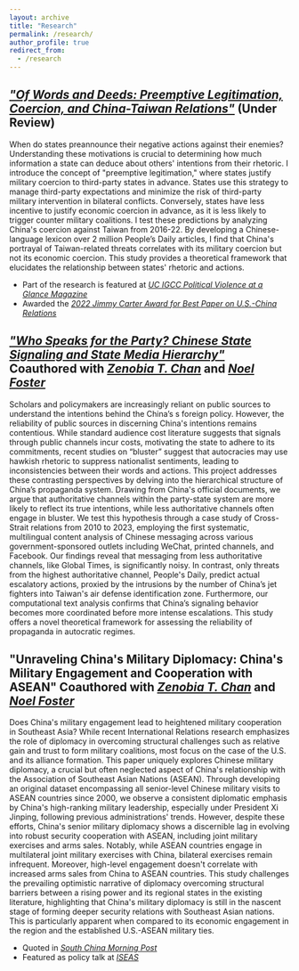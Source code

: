 ```yaml
---
layout: archive
title: "Research"
permalink: /research/
author_profile: true
redirect_from:
  - /research
---
```

*["Of Words and Deeds: Preemptive Legitimation, Coercion, and China-Taiwan Relations"](https://drive.google.com/file/d/1CHHq3SmVPbfJHeacdNy2SUrQDW8UT-Du/preview)* (Under Review)
------
When do states preannounce their negative actions against their enemies? Understanding these motivations is crucial to determining how much information a state can deduce about others' intentions from their rhetoric. I introduce the concept of "preemptive legitimation," where states justify military coercion to third-party states in advance. States use this strategy to manage third-party expectations and minimize the risk of third-party military intervention in bilateral conflicts. Conversely, states have less incentive to justify economic coercion in advance, as it is less likely to trigger counter military coalitions. I test these predictions by analyzing China's coercion against Taiwan from 2016-22. By developing a Chinese-language lexicon over 2 million People’s Daily articles, I find that China's portrayal of Taiwan-related threats correlates with its military coercion but not its economic coercion. This study provides a theoretical framework that elucidates the relationship between states' rhetoric and actions.


- Part of the research is featured at *[UC IGCC Political Violence at a Glance Magazine](https://politicalviolenceataglance.org/2022/08/02/nancy-pelosis-potential-visit-to-taiwan-and-the-risk-of-escalation/)*
- Awarded the *[2022 Jimmy Carter Award for Best Paper on U.S.-China Relations](https://uscnpm.org/2022/10/11/announcing-the-winners-2022-young-scholars-forum-on-us-china-relations/)*

*["Who Speaks for the Party? Chinese State Signaling and State Media Hierarchy"](https://drive.google.com/file/d/1RRdBCV87vyw7z34M44J-kLDZ1-ikQzm0/preview)* Coauthored with *[Zenobia T. Chan](http://www.zenobiachan.com/)* and *[Noel Foster](https://www.noelfoster.com/)*
------
Scholars and policymakers are increasingly reliant on public sources to understand the intentions behind the China’s s foreign policy. However, the reliability of public sources in discerning China's intentions remains contentious. While standard audience cost literature suggests that signals through public channels incur costs, motivating the state to adhere to its commitments, recent studies on “bluster” suggest that autocracies may use hawkish rhetoric to suppress nationalist sentiments, leading to inconsistencies between their words and actions. This project addresses these contrasting perspectives by delving into the hierarchical structure of China’s propaganda system. Drawing from China's official documents, we argue that  authoritative channels within the party-state system are more likely to reflect its true intentions, while less authoritative channels often engage in bluster. We test this hypothesis through a case study of Cross-Strait relations from 2010 to 2023, employing the first systematic, multilingual content analysis of Chinese messaging across various government-sponsored outlets including WeChat, printed channels, and Facebook. Our findings reveal that messaging from less authoritative channels, like Global Times, is significantly noisy. In contrast, only threats from the highest authoritative channel, People's Daily, predict actual escalatory actions, proxied by the intrusions by the number of China’s jet fighters into Taiwan's air defense identification zone. Furthermore, our computational text analysis confirms that China’s signaling behavior becomes more coordinated before more intense escalations. This study offers a novel theoretical framework for assessing the reliability of propaganda in autocratic regimes.


"Unraveling China's Military Diplomacy: China's Military Engagement and Cooperation with ASEAN" Coauthored with *[Zenobia T. Chan](http://www.zenobiachan.com/)* and *[Noel Foster](https://www.noelfoster.com/)*
------
Does China's military engagement lead to heightened military cooperation in Southeast Asia? While recent International Relations research emphasizes the role of diplomacy in overcoming structural challenges such as relative gain and trust to form military coalitions, most focus on the case of the U.S. and its alliance formation. This paper uniquely explores Chinese military diplomacy, a crucial but often neglected aspect of China's relationship with the Association of Southeast Asian Nations (ASEAN). Through developing an original dataset encompassing all senior-level Chinese military visits to ASEAN countries since 2000, we observe a consistent diplomatic emphasis by China's high-ranking military leadership, especially under President Xi Jinping, following previous administrations' trends. However, despite these efforts, China's senior military diplomacy shows a discernible lag in evolving into robust security cooperation with ASEAN, including joint military exercises and arms sales. Notably, while ASEAN countries engage in multilateral joint military exercises with China, bilateral exercises remain infrequent. Moreover, high-level engagement doesn't correlate with increased arms sales from China to ASEAN countries. This study challenges the prevailing optimistic narrative of diplomacy overcoming structural barriers between a rising power and its regional states in the existing literature, highlighting that China's military diplomacy is still in the nascent stage of forming deeper security relations with Southeast Asian nations. This is particularly apparent when compared to its economic engagement in the region and the established U.S.-ASEAN military ties.

- Quoted in *[South China Morning Post](https://www.scmp.com/news/china/military/article/3230733/chinas-increase-military-exercises-helps-aid-diplomacy-efforts)*
- Featured as policy talk at *[ISEAS](https://www.iseas.edu.sg/mec-events/mapping-chinas-military-visitsimplications-for-u-s-china-security-competition-in-southeast-asia/)*  


